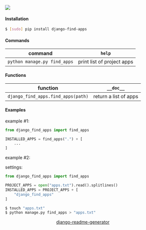 <!--
https://pypi.org/project/readme-generator/
https://pypi.org/project/python-readme-generator/
https://pypi.org/project/django-readme-generator/
-->

[![](https://img.shields.io/pypi/pyversions/django-find-apps.svg?longCache=True)](https://pypi.org/project/django-find-apps/)

#### Installation
```bash
$ [sudo] pip install django-find-apps
```

#### Commands
command|`help`
-|-
`python manage.py find_apps` |print list of project apps

#### Functions
function|`__doc__`
-|-
`django_find_apps.find_apps(path)` |return a list of apps

#### Examples
example #1:
```python
from django_find_apps import find_apps

INSTALLED_APPS = find_apps(".") + [
    ...
]
```

example #2:

settings:
```python
from django_find_apps import find_apps

PROJECT_APPS = open("apps.txt").read().splitlines()
INSTALLED_APPS = PROJECT_APPS + [
    "django_find_apps"
]
```

```bash
$ touch "apps.txt"
$ python manage.py find_apps > "apps.txt"
```

<p align="center">
    <a href="https://pypi.org/project/django-readme-generator/">django-readme-generator</a>
</p>